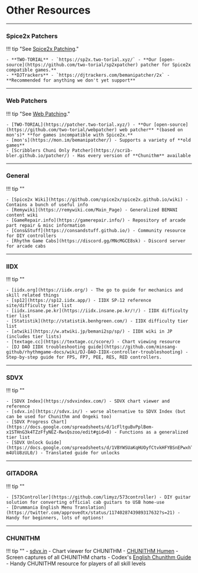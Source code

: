# Other Resources

---
### Spice2x Patchers
!!! tip "See [Spice2x Patching](./extras/patchsp2x.md)."

	- **TWO-TORIAL** - `https://sp2x.two-torial.xyz/` - **Our [open-source](https://github.com/two-torial/sp2xpatcher) patcher for Spice2x compatible games.**
	- **DJTrackers** - `https://djtrackers.com/bemanipatcher/2x` - **Recommended for anything we don't yet support**

---
### Web Patchers

!!! tip "See [Web Patching](./extras/patchweb.md)."

	- [TWO-TORIAL](https://patcher.two-torial.xyz/) - **Our [open-source](https://github.com/two-torial/webpatcher) web patcher** *(based on mon's)* **for games incompatible with Spice2x.**
	- [mon's](https://mon.im/bemanipatcher/) - Supports a variety of **old games**
	- [Scribblers Chuni Only Patcher](https://scrib-bler.github.io/patcher/) - Has every version of **Chunithm** available

---
### General

!!! tip ""

	- [Spice2x Wiki](https://github.com/spice2x/spice2x.github.io/wiki) - Contains a bunch of useful info
	- [Remywiki](https://remywiki.com/Main_Page) - Generalized BEMANI content wiki
	- [GameRepair.info](https://gamerepair.info/) - Repository of arcade part repair & misc information
	- [Cons&Stuff](https://consandstuff.github.io/) - Community resource for DIY controllers
	- [Rhythm Game Cabs](https://discord.gg/MNcMGCE8sk) - Discord server for arcade cabs

---
### IIDX

!!! tip ""

	- [iidx.org](https://iidx.org/) - The go to guide for mechanics and skill related things
	- [sp12](https://sp12.iidx.app/) - IIDX SP☆12 reference site/difficulty tier list
	- [iidx.insane.pe.kr](https://iidx.insane.pe.kr/!/) - IIDX difficulty tier list
	- [Statistik](http://statistik.benhgreen.com/) - IIDX difficulty tier list
	- [atwiki](https://w.atwiki.jp/bemani2sp/sp/) - IIDX wiki in JP (includes tier lists)
	- [textage.cc](https://textage.cc/score/) - Chart viewing resource
	- [DJ DAO IIDX troubleshooting guide](https://github.com/minsang-github/rhythmgame-docs/wiki/DJ-DAO-IIDX-controller-troubleshooting) - Step-by-step guide for FPS, FP7, PEE, RES, RED controllers.

---
### SDVX

!!! tip ""

	- [SDVX Index](https://sdvxindex.com/) - SDVX chart viewer and reference
	- [sdvx.in](https://sdvx.in/) - worse alternative to SDVX Index (but can be used for Chunithm and Ongeki too)
	- [SDVX Progress Chart](https://docs.google.com/spreadsheets/d/1cFltguBvPplBem-x1STHnG3k4TZzFfyNEZ-RwsQszoo/edit#gid=0) - Functions as a generalized tier list
	- [SDVX Unlock Guide](https://docs.google.com/spreadsheets/d/1VBYWSUaKqHUOyfCtvkHFYBSnEPwxhTh8-m4UlU8zUL0/) - Translated guide for unlocks

---
### GITADORA

!!! tip ""

	- [573Controller](https://github.com/limyz/573controller) - DIY guitar solution for converting official cab guitars to USB home-use
	- [Drummania English Menu Translation](https://twitter.com/approvedtx/status/1174028743989317632?s=21) - Handy for beginners, lots of options!

---

### CHUNITHM

!!! tip ""
	- [sdvx.in](https://sdvx.in/chunithm.html) - Chart viewer for CHUNITHM
	- [CHUNITHM Humen](https://www.youtube.com/@chunithm_humen) - Screen captures of all CHUNITHM charts
	- Codex's [English Chunithm Guide](https://docs.google.com/document/d/1bsVv3-cOuk_0ZMlLq8joqcwa5YUM_Ff4VnQCgJIkUOk/view) -
	Handy CHUNITHM resource for players of all skill levels

